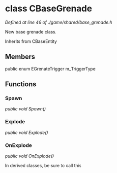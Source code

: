 # class CBaseGrenade

*Defined at line 46 of ./game/shared/base_grenade.h*

 New base grenade class. 



Inherits from CBaseEntity



## Members

public enum EGrenateTrigger m_TriggerType



## Functions

### Spawn

*public void Spawn()*

### Explode

*public void Explode()*

### OnExplode

*public void OnExplode()*

 In derived classes, be sure to call this 



